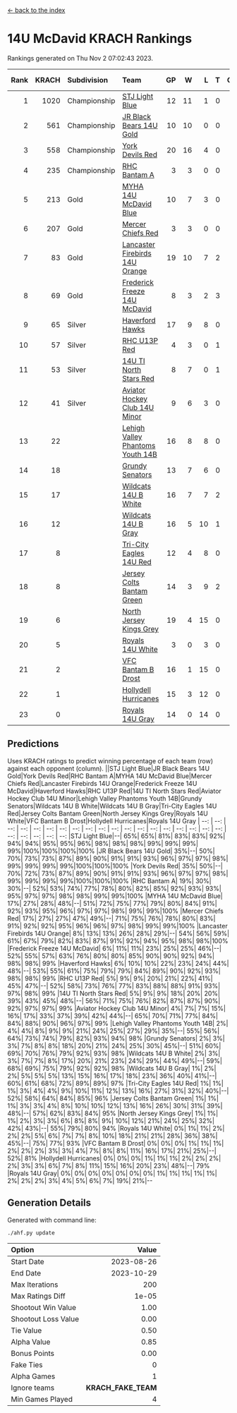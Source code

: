 [<- back to the index](readme.md)
# 14U McDavid KRACH Rankings
Rankings generated on Thu Nov  2 07:02:43 2023.

Rank|KRACH|Subdivision|Team|GP|W|L|T|OTW|OTL|SoS|Exp Wins|Win Diff
---:|---:|:---|:---|---:|---:|---:|---:|---:|---:|---:|---:|---:
1|1020|Championship|[STJ Light Blue](https://gamesheetstats.com/seasons/3659/teams/140639/schedule)|12|11|1|0|0|0|123|11.8|-0.0
2|561|Championship|[JR Black Bears 14U Gold](https://gamesheetstats.com/seasons/3659/teams/140633/schedule)|10|10|0|0|0|0|8|10.8|-0.0
3|558|Championship|[York Devils Red](https://gamesheetstats.com/seasons/3659/teams/140644/schedule)|20|16|4|0|0|0|438|16.8|-0.0
4|235|Championship|[RHC Bantam A](https://gamesheetstats.com/seasons/3659/teams/140618/schedule)|3|3|0|0|0|0|9|3.9|0.0
5|213|Gold|[MYHA 14U McDavid Blue](https://gamesheetstats.com/seasons/3659/teams/140636/schedule)|10|7|3|0|0|0|145|7.9|0.0
6|207|Gold|[Mercer Chiefs Red](https://gamesheetstats.com/seasons/3659/teams/140606/schedule)|3|3|0|0|0|0|8|3.9|0.0
7|83|Gold|[Lancaster Firebirds 14U Orange](https://gamesheetstats.com/seasons/3659/teams/140634/schedule)|19|10|7|2|0|0|228|11.9|0.0
8|69|Gold|[Frederick Freeze 14U McDavid](https://gamesheetstats.com/seasons/3659/teams/140628/schedule)|8|3|2|3|0|0|152|5.4|0.0
9|65|Silver|[Haverford Hawks](https://gamesheetstats.com/seasons/3659/teams/140630/schedule)|17|9|8|0|0|0|250|9.9|0.0
10|57|Silver|[RHC U13P Red](https://gamesheetstats.com/seasons/3659/teams/140619/schedule)|4|3|0|1|0|0|9|4.4|0.0
11|53|Silver|[14U TI North Stars Red](https://gamesheetstats.com/seasons/3659/teams/140626/schedule)|8|7|0|1|0|0|5|8.4|0.0
12|41|Silver|[Aviator Hockey Club 14U Minor](https://gamesheetstats.com/seasons/3659/teams/140627/schedule)|9|6|3|0|0|0|88|6.9|0.0
13|22||[Lehigh Valley Phantoms Youth 14B](https://gamesheetstats.com/seasons/3659/teams/140635/schedule)|16|8|8|0|1|1|127|8.9|0.0
14|18||[Grundy Senators](https://gamesheetstats.com/seasons/3659/teams/140629/schedule)|13|7|6|0|0|0|97|7.9|0.0
15|17||[Wildcats 14U B White](https://gamesheetstats.com/seasons/3659/teams/140643/schedule)|16|7|7|2|1|1|75|8.9|0.0
16|12||[Wildcats 14U B Gray](https://gamesheetstats.com/seasons/3659/teams/140642/schedule)|16|5|10|1|0|0|116|6.4|0.0
17|8||[Tri-City Eagles 14U Red](https://gamesheetstats.com/seasons/3659/teams/140640/schedule)|12|4|8|0|1|0|154|4.9|0.0
18|8||[Jersey Colts Bantam Green](https://gamesheetstats.com/seasons/3659/teams/140632/schedule)|14|3|9|2|0|0|79|4.9|0.0
19|6||[North Jersey Kings Grey](https://gamesheetstats.com/seasons/3659/teams/140637/schedule)|19|4|15|0|1|0|69|4.9|0.0
20|5||[Royals 14U White](https://gamesheetstats.com/seasons/3659/teams/140620/schedule)|3|0|3|0|0|1|285|0.9|0.0
21|2||[VFC Bantam B Drost](https://gamesheetstats.com/seasons/3659/teams/140641/schedule)|16|1|15|0|0|1|266|1.9|0.0
22|1||[Hollydell Hurricanes](https://gamesheetstats.com/seasons/3659/teams/140631/schedule)|15|3|12|0|0|0|60|3.9|0.0
23|0||[Royals 14U Gray](https://gamesheetstats.com/seasons/3659/teams/140638/schedule)|14|0|14|0|0|0|135|0.9|0.0

## Predictions
Uses KRACH ratings to predict winning percentage of each team (row) against each opponent (column).
||STJ Light Blue|JR Black Bears 14U Gold|York Devils Red|RHC Bantam A|MYHA 14U McDavid Blue|Mercer Chiefs Red|Lancaster Firebirds 14U Orange|Frederick Freeze 14U McDavid|Haverford Hawks|RHC U13P Red|14U TI North Stars Red|Aviator Hockey Club 14U Minor|Lehigh Valley Phantoms Youth 14B|Grundy Senators|Wildcats 14U B White|Wildcats 14U B Gray|Tri-City Eagles 14U Red|Jersey Colts Bantam Green|North Jersey Kings Grey|Royals 14U White|VFC Bantam B Drost|Hollydell Hurricanes|Royals 14U Gray
| --: | --: | --: | --: | --: | --: | --: | --: | --: | --: | --: | --: | --: | --: | --: | --: | --: | --: | --: | --: | --: | --: | --: | --: 
|STJ Light Blue|--| 65%| 65%| 81%| 83%| 83%| 92%| 94%| 94%| 95%| 95%| 96%| 98%| 98%| 98%| 99%| 99%| 99%| 99%|100%|100%|100%|100%
|JR Black Bears 14U Gold| 35%|--| 50%| 70%| 73%| 73%| 87%| 89%| 90%| 91%| 91%| 93%| 96%| 97%| 97%| 98%| 99%| 99%| 99%| 99%|100%|100%|100%
|York Devils Red| 35%| 50%|--| 70%| 72%| 73%| 87%| 89%| 90%| 91%| 91%| 93%| 96%| 97%| 97%| 98%| 99%| 99%| 99%| 99%|100%|100%|100%
|RHC Bantam A| 19%| 30%| 30%|--| 52%| 53%| 74%| 77%| 78%| 80%| 82%| 85%| 92%| 93%| 93%| 95%| 97%| 97%| 98%| 98%| 99%| 99%|100%
|MYHA 14U McDavid Blue| 17%| 27%| 28%| 48%|--| 51%| 72%| 75%| 77%| 79%| 80%| 84%| 91%| 92%| 93%| 95%| 96%| 97%| 97%| 98%| 99%| 99%|100%
|Mercer Chiefs Red| 17%| 27%| 27%| 47%| 49%|--| 71%| 75%| 76%| 78%| 80%| 83%| 91%| 92%| 92%| 95%| 96%| 96%| 97%| 98%| 99%| 99%|100%
|Lancaster Firebirds 14U Orange|  8%| 13%| 13%| 26%| 28%| 29%|--| 54%| 56%| 59%| 61%| 67%| 79%| 82%| 83%| 87%| 91%| 92%| 94%| 95%| 98%| 98%|100%
|Frederick Freeze 14U McDavid|  6%| 11%| 11%| 23%| 25%| 25%| 46%|--| 52%| 55%| 57%| 63%| 76%| 80%| 80%| 85%| 90%| 90%| 92%| 94%| 98%| 98%| 99%
|Haverford Hawks|  6%| 10%| 10%| 22%| 23%| 24%| 44%| 48%|--| 53%| 55%| 61%| 75%| 79%| 79%| 84%| 89%| 90%| 92%| 93%| 98%| 98%| 99%
|RHC U13P Red|  5%|  9%|  9%| 20%| 21%| 22%| 41%| 45%| 47%|--| 52%| 58%| 73%| 76%| 77%| 83%| 88%| 88%| 91%| 93%| 97%| 98%| 99%
|14U TI North Stars Red|  5%|  9%|  9%| 18%| 20%| 20%| 39%| 43%| 45%| 48%|--| 56%| 71%| 75%| 76%| 82%| 87%| 87%| 90%| 92%| 97%| 97%| 99%
|Aviator Hockey Club 14U Minor|  4%|  7%|  7%| 15%| 16%| 17%| 33%| 37%| 39%| 42%| 44%|--| 65%| 70%| 71%| 77%| 84%| 84%| 88%| 90%| 96%| 97%| 99%
|Lehigh Valley Phantoms Youth 14B|  2%|  4%|  4%|  8%|  9%|  9%| 21%| 24%| 25%| 27%| 29%| 35%|--| 55%| 56%| 64%| 73%| 74%| 79%| 82%| 93%| 94%| 98%
|Grundy Senators|  2%|  3%|  3%|  7%|  8%|  8%| 18%| 20%| 21%| 24%| 25%| 30%| 45%|--| 51%| 60%| 69%| 70%| 76%| 79%| 92%| 93%| 98%
|Wildcats 14U B White|  2%|  3%|  3%|  7%|  7%|  8%| 17%| 20%| 21%| 23%| 24%| 29%| 44%| 49%|--| 59%| 68%| 69%| 75%| 79%| 92%| 92%| 98%
|Wildcats 14U B Gray|  1%|  2%|  2%|  5%|  5%|  5%| 13%| 15%| 16%| 17%| 18%| 23%| 36%| 40%| 41%|--| 60%| 61%| 68%| 72%| 89%| 89%| 97%
|Tri-City Eagles 14U Red|  1%|  1%|  1%|  3%|  4%|  4%|  9%| 10%| 11%| 12%| 13%| 16%| 27%| 31%| 32%| 40%|--| 52%| 58%| 64%| 84%| 85%| 96%
|Jersey Colts Bantam Green|  1%|  1%|  1%|  3%|  3%|  4%|  8%| 10%| 10%| 12%| 13%| 16%| 26%| 30%| 31%| 39%| 48%|--| 57%| 62%| 83%| 84%| 95%
|North Jersey Kings Grey|  1%|  1%|  1%|  2%|  3%|  3%|  6%|  8%|  8%|  9%| 10%| 12%| 21%| 24%| 25%| 32%| 42%| 43%|--| 55%| 79%| 80%| 94%
|Royals 14U White|  0%|  1%|  1%|  2%|  2%|  2%|  5%|  6%|  7%|  7%|  8%| 10%| 18%| 21%| 21%| 28%| 36%| 38%| 45%|--| 75%| 77%| 93%
|VFC Bantam B Drost|  0%|  0%|  0%|  1%|  1%|  1%|  2%|  2%|  2%|  3%|  3%|  4%|  7%|  8%|  8%| 11%| 16%| 17%| 21%| 25%|--| 52%| 81%
|Hollydell Hurricanes|  0%|  0%|  0%|  1%|  1%|  1%|  2%|  2%|  2%|  2%|  3%|  3%|  6%|  7%|  8%| 11%| 15%| 16%| 20%| 23%| 48%|--| 79%
|Royals 14U Gray|  0%|  0%|  0%|  0%|  0%|  0%|  0%|  1%|  1%|  1%|  1%|  1%|  2%|  2%|  2%|  3%|  4%|  5%|  6%|  7%| 19%| 21%|--

## Generation Details

Generated with command line:
```
./ahf.py update
```

| Option | Value |
| :----- | ----: |
| Start Date | 2023-08-26 |
| End Date | 2023-10-29 |
| Max Iterations | 200 |
| Max Ratings Diff | 1e-05 |
| Shootout Win Value | 1.00 |
| Shootout Loss Value | 0.00 |
| Tie Value | 0.50 |
| Alpha Value | 0.85 |
| Bonus Points | 0.00 |
| Fake Ties | 0 |
| Alpha Games | 1 |
| Ignore teams | __KRACH_FAKE_TEAM__ |
| Min Games Played | 4 |

